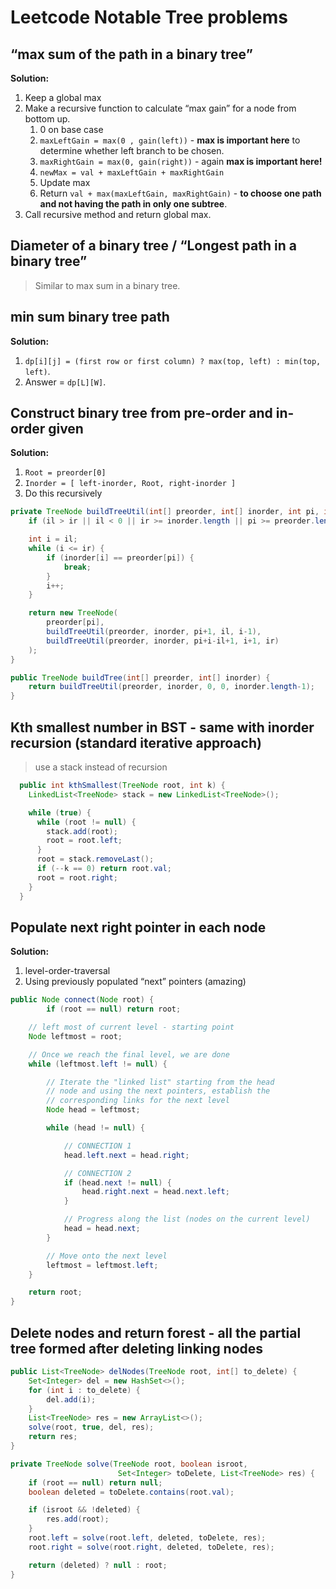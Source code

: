 # Leetcode Notable Tree problems

## “max sum of the path in a binary tree”

__Solution:__

1. Keep a global max
2. Make a recursive function to calculate “max gain” for a node from bottom up.
    1. 0 on base case
    2. `maxLeftGain = max(0 , gain(left))` - __max is important here__ to determine whether left branch to be chosen.
    3. `maxRightGain = max(0, gain(right))` - again __max is important here!__
    4. `newMax = val + maxLeftGain + maxRightGain`
    5. Update max
    6. Return `val + max(maxLeftGain, maxRightGain)` - __to choose one path and not having the path in only one subtree__.
3. Call recursive method and return global max.

## Diameter of a binary tree / “Longest path in a binary tree”

> Similar to max sum in a binary tree.

## min sum binary tree path

__Solution:__

1. `dp[i][j] = (first row or first column) ? max(top, left) : min(top, left)`.
2. Answer = `dp[L][W]`.

## Construct binary tree from pre-order and in-order given

__Solution:__

1. `Root = preorder[0]`
2. `Inorder = [ left-inorder, Root, right-inorder ]`
3. Do this recursively

```java
private TreeNode buildTreeUtil(int[] preorder, int[] inorder, int pi, int il, int ir) {
    if (il > ir || il < 0 || ir >= inorder.length || pi >= preorder.length) return null;

    int i = il;
    while (i <= ir) {
        if (inorder[i] == preorder[pi]) {
            break;
        }
        i++;
    }

    return new TreeNode(
        preorder[pi],
        buildTreeUtil(preorder, inorder, pi+1, il, i-1),
        buildTreeUtil(preorder, inorder, pi+i-il+1, i+1, ir)
    );
}

public TreeNode buildTree(int[] preorder, int[] inorder) {
    return buildTreeUtil(preorder, inorder, 0, 0, inorder.length-1);
}
```

## Kth smallest number in BST - same with inorder recursion (standard iterative approach)

> use a stack instead of recursion

```java
  public int kthSmallest(TreeNode root, int k) {
    LinkedList<TreeNode> stack = new LinkedList<TreeNode>();

    while (true) {
      while (root != null) {
        stack.add(root);
        root = root.left;
      }
      root = stack.removeLast();
      if (--k == 0) return root.val;
      root = root.right;
    }
  }
```

## Populate next right pointer in each node

__Solution:__

1. level-order-traversal
2. Using previously populated “next” pointers (amazing)

```java
public Node connect(Node root) {
        if (root == null) return root;

    // left most of current level - starting point
    Node leftmost = root;

    // Once we reach the final level, we are done
    while (leftmost.left != null) {

        // Iterate the "linked list" starting from the head
        // node and using the next pointers, establish the
        // corresponding links for the next level
        Node head = leftmost;

        while (head != null) {

            // CONNECTION 1
            head.left.next = head.right;

            // CONNECTION 2
            if (head.next != null) {
                head.right.next = head.next.left;
            }

            // Progress along the list (nodes on the current level)
            head = head.next;
        }

        // Move onto the next level
        leftmost = leftmost.left;
    }

    return root;
}
```

## Delete nodes and return forest - all the partial tree formed after deleting linking nodes

```java
public List<TreeNode> delNodes(TreeNode root, int[] to_delete) {
    Set<Integer> del = new HashSet<>();
    for (int i : to_delete) {
        del.add(i);
    }
    List<TreeNode> res = new ArrayList<>();
    solve(root, true, del, res);
    return res;
}

private TreeNode solve(TreeNode root, boolean isroot,
                        Set<Integer> toDelete, List<TreeNode> res) {
    if (root == null) return null;
    boolean deleted = toDelete.contains(root.val);

    if (isroot && !deleted) {
        res.add(root);
    }
    root.left = solve(root.left, deleted, toDelete, res);
    root.right = solve(root.right, deleted, toDelete, res);

    return (deleted) ? null : root;
}
```
